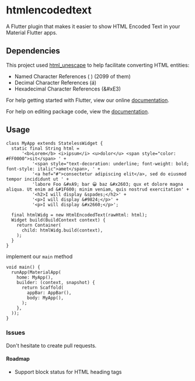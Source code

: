 # htmlencodedtext

A Flutter plugin that makes it easier to show HTML Encoded Text in your Material Flutter apps.

## Dependencies

This project used [html_unescape](https://github.com/filiph/html_unescape) to help facilitate converting HTML entities:

- Named Character References (&nbsp;) (2099 of them)
- Decimal Character References (&#225;)
- Hexadecimal Character References (&#xE3)

For help getting started with Flutter, view our online [documentation](https://flutter.io/).

For help on editing package code, view the [documentation](https://flutter.io/developing-packages/).

## Usage

```
class MyApp extends StatelessWidget {
  static final String html =
      '<b>Lorem</b> <i>ipsum</i> <u>dolor</u> <span style="color: #FF0000">sit</span> ' +
          '<span style="text-decoration: underline; font-weight: bold; font-style: italic">amet</span>, ' +
          '<a hef="#">consectetur adipiscing elit</a>, sed do eiusmod tempor incididunt ut ' +
          'labore Foo &#xA9; bar 😀 baz &#x2603; qux et dolore magna aliqua. Ut enim ad &#1F600; minim veniam, quis nostrud exercitation' +
          '<h2>I will display &spades;</h2>' +
          '<p>I will display &#9824;</p>' +
          '<p>I will display &#x2660;</p>';

  final htmlWidg = new HtmlEncodedText(rawHtml: html);
  Widget build(BuildContext context) {
    return Container(
      child: htmlWidg.build(context),
    );
  }
}
```

implement our `main` method

```
void main() {
  runApp(MaterialApp(
    home: MyApp(),
    builder: (context, snapshot) {
      return Scaffold(
        appBar: AppBar(),
        body: MyApp(),
      );
    },
  ));
}
```

### Issues

Don't hesitate to create pull requests.

#### Roadmap

- Support block status for HTML heading tags
